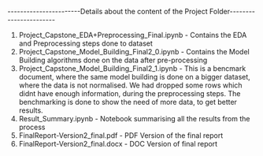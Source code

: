 -----------------------Details about the content of the Project Folder-----------------------


1. Project_Capstone_EDA+Preprocessing_Final.ipynb  - Contains the EDA and Preprocessing steps done to dataset
2. Project_Capstone_Model_Building_Final2_0.ipynb  - Contains the Model Building algorithms done on the data after pre-processing
3. Project_Capstone_Model_Building_Final2_1.ipynb  - This is a bencmark document, where the same model building is done on a bigger dataset, where the data is not normalised. 
We had dropped some rows which didnt have enough information, during the preprocessing steps.
The benchmarking is done to show the need of more data, to get better results. 
4. Result_Summary.ipynb                            - Notebook summarising all the results from the process
5. FinalReport-Version2_final.pdf                  - PDF Version of the final report
6. FinalReport-Version2_final.docx                 - DOC Version of final report   
 
